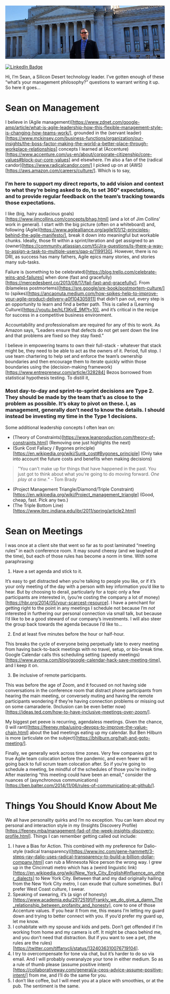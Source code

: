 [![Sean Feeney GitHub Banner](./assets/GitHubHeader.jpg)](https://feeney.mba)

[![LinkedIn Badge](https://img.shields.io/badge/LinkedIn-Profile-informational?style=flat&logo=linkedin&logoColor=white&color=0D76A8)](https://www.linkedin.com/in/seanfromit/)

Hi, I’m Sean, a Silicon Desert technology leader. I’ve gotten enough of these “what’s your management philosophy?” questions to warrant writing it up. So here it goes…

# Sean on Management

I believe in (Agile management)[https://www.zdnet.com/google-amp/article/what-is-agile-leadership-how-this-flexible-management-style-is-changing-how-teams-work/], grounded in the (servant leader)[https://www.mckinsey.com/business-functions/organization/our-insights/the-boss-factor-making-the-world-a-better-place-through-workplace-relationships] concepts I learned at (Accenture)[https://www.accenture.com/us-en/about/corporate-citizenship/core-values#block-our-core-values] and elsewhere. I’m also a fan of the (radical candor)[https://www.radicalcandor.com/] I picked up on at (AWS)[https://aws.amazon.com/careers/culture/]. Which is to say,

### I’m here to support my direct reports, to add vision and context to what they’re being asked to do, to set 360° expectations, and to provide regular feedback on the team’s tracking towards those expectations.

I like (big, hairy audacious goals)[https://www.jimcollins.com/concepts/bhag.html] (and a lot of Jim Collins’ work in general). I start with the big picture (often on a whiteboard) and, following (Agile)[https://www.agilealliance.org/agile101/12-principles-behind-the-agile-manifesto/], break it down into meaningful but workable chunks. Ideally, those fit within a sprint/iteration and get assigned to an (owner)[https://community.atlassian.com/t5/Jira-questions/Is-there-a-way-to-assign-a-task-to-multiple-users/qaq-p/1199130]. However, there is no DRI, as success has many fathers, Agile epics many stories, and stories many sub-tasks.

Failure is (something to be celebrated)[https://blog.trello.com/celebrate-wins-and-failures] when done (fast and gracefully)[https://mercedesbent.co/2013/08/17/fail-fast-and-gracefully/]. From (blameless postmortems)[https://sre.google/sre-book/postmortem-culture/] to (spikes)[https://ancaonuta.medium.com/how-spikes-help-to-improve-your-agile-product-delivery-a0f104305911] that didn’t pan out, every step is an opportunity to learn and find a better path. This is called a (Learning Culture)[https://youtu.be/hLf3KviE_9M?t=10], and it’s critical in the recipe for success in a competitive business environment.

Accountability and professionalism are required for any of this to work. As Amazon says, “Leaders ensure that defects do not get sent down the line and that problems are fixed so they stay fixed.” 

I believe in empowering teams to own their full-stack - whatever that stack might be, they need to be able to act as the owners of it. Period, full stop. I use team chartering to help set and enforce the team’s ownership boundaries and then encourage them to iterate quickly within those boundaries using the (decision-making framework)[https://www.entrepreneur.com/article/328284] Bezos borrowed from statistical hypothesis testing. To distill it,

### Most day-to-day and sprint-to-sprint decisions are Type 2. They should be made by the team that’s as close to the problem as possible. It’s okay to pivot on these. I, as management, generally don’t need to know the details. I should instead be investing my time in the Type 1 decisions.

Some additional leadership concepts I often lean on:
* (Theory of Constraints)[https://www.leanproduction.com/theory-of-constraints.html] (Removing one just highlights the next)
* (Sunk Cost Fallacy / Bygones principle)[https://en.wikipedia.org/wiki/Sunk_cost#Bygones_principle] (Only take into account the future costs and benefits when making decisions) 
> "You can't make up for things that have happened in the past. You just got to think about what you're going to do moving forward. *One play at a time.*" - Tom Brady

* (Project Management Triangle/Diamond/Triple Constraint)[https://en.wikipedia.org/wiki/Project_management_triangle] (Good, cheap, fast. Pick any two.)
* (The Triple Bottom Line)[https://www.ibrc.indiana.edu/ibr/2011/spring/article2.html]

# Sean on Meetings

I was once at a client site that went so far as to post laminated “meeting rules” in each conference room. It may sound cheesy (and we laughed at the time), but each of those rules has become a norm in time. With some paraphrasing:

1. Have a set agenda and stick to it.

It’s easy to get distracted when you’re talking to people you like, or if it’s your only meeting of the day with a person with key information you’d like to hear. But by choosing to derail, particularly for a topic only a few participants are interested in, (you’re costing the company a lot of money)[https://hbr.org/2014/05/your-scarcest-resource]. I have a penchant for getting right to the point in any meetings I schedule not because I’m *not* interested in furthering our personal connection via small talk, but because I’d like to be a good steward of our company’s investments. I will also steer the group back towards the agenda because I’d like to...

2. End at least five minutes before the hour or half-hour.

This breaks the cycle of everyone being perpetually late to every meeting from having back-to-back meetings with no travel, setup, or bio-break time. Google Calendar calls this scheduling setting (speedy meetings)[https://www.avoma.com/blog/google-calendar-hack-save-meeting-time], and I keep it on.

3. Be inclusive of remote participants.

This was before the age of Zoom, and it focused on not having side conversations in the conference room that distract phone participants from hearing the main meeting, or conversely muting and having the remote participants wondering if they’re having connection problems or missing out on some camaraderie. (Inclusion can be even better now)[https://ideas.ted.com/how-to-have-inclusive-meetings-over-zoom/].

My biggest pet peeve is recurring, agendaless meetings. Given the chance, (I will rant)[https://feeney.mba/using-devops-to-improve-the-value-chain.html] about the bad meetings eating up my calendar. But Ben Hilburn is more (articulate on the subject)[https://bhilburn.org/halt-and-goto-meeting/].

Finally, we generally work across time zones. Very few companies got to true Agile team colocation before the pandemic, and even fewer will be going back to full scrum team colocation after. So if you’re going to schedule a meeting, be mindful of the schedules of those you’re inviting. After mastering “this meeting could have been an email,” consider the nuances of (asynchronous communications)[https://ben.balter.com/2014/11/06/rules-of-communicating-at-github/].

# Things You Should Know About Me

We all have personality quirks and I’m no exception. You can learn about my personal and interaction style in my (Insights Discovery Profile)[https://feeney.mba/management-fad-of-the-week-insights-discovery-profile.html]. Things I can remember getting called out include:

1. I have a Bias for Action. This combined with my preference for Dalio-style (radical transparency)[https://www.inc.com/gene-hammett/3-steps-ray-dalio-uses-radical-transparency-to-build-a-billion-dollar-company.html] can rub a Minnesota Nice person the wrong way. I grew up in the Cincinnati metro which has a (weird linguistic link)[https://en.wikipedia.org/wiki/New_York_City_English#Influence_on_other_dialects] to New York City. Between that and my dad originally hailing from the New York City metro, I can exude that culture sometimes. But I prefer West Coast culture, I swear.
2. Speaking of swearing, it’s (a sign of honesty)[https://www.academia.edu/29725191/Frankly_we_do_give_a_damn_The_relationship_between_profanity_and_honesty], core to one of those Accenture values. If you hear it from me, this means I’m letting my guard down and trying to better connect with you. If you’d prefer my guard up, let me know.
3. I cohabitate with my spouse and kids and pets. Don’t get offended if I’m working from home and my camera is off. It might be chaos behind me, and you don’t need that distraction. But if you want to see a pet, (the rules are the rules)[https://twitter.com/tiffanycli/status/1324036310076719104].
4. I try to overcompensate for tone via chat, but it’s harder to do so via email. And I will probably overanalyze your tone in either medium. So as a rule of thumb please (assume positive intent)[https://collaborativeway.com/general/a-ceos-advice-assume-positive-intent/] from me, and I’ll do the same for you.
5. I don’t like coffee, but I will meet you at a place with smoothies, or at the pub. The sentiment is the same.
